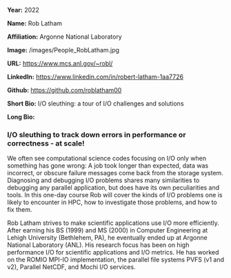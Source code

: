 **Year:** 2022

**Name:** Rob Latham

**Affiliation:** Argonne National Laboratory

**Image:** /images/People_RobLatham.jpg

**URL:** https://www.mcs.anl.gov/~robl/

**LinkedIn:** https://www.linkedin.com/in/robert-latham-1aa7726

**Github:** https://github.com/roblatham00

**Short Bio:** I/O sleuthing: a tour of I/O challenges and solutions

**Long Bio:**
### I/O sleuthing to track down errors in performance or correctness - at scale!
We often see computational science codes focusing on I/O only when something has gone wrong: A job took longer than expected, data was incorrect, or obscure failure messages come back from the storage system. Diagnosing and debugging I/O problems shares many similarities to debugging any parallel application, but does have its own peculiarities and tools. In this one-day course Rob will cover the kinds of I/O problems one is likely to encounter in HPC, how to investigate those problems, and how to fix them.

Rob Latham strives to make scientific applications use I/O more efficiently. After earning his BS (1999) and MS (2000) in Computer Engineering at Lehigh University (Bethlehem, PA), he eventually ended up at Argonne National Laboratory (ANL). His research focus has been on high performance I/O for scientific applications and I/O metrics. He has worked on the ROMIO MPI-IO implementation, the parallel file systems PVFS (v1 and v2), Parallel NetCDF, and Mochi I/O services.

